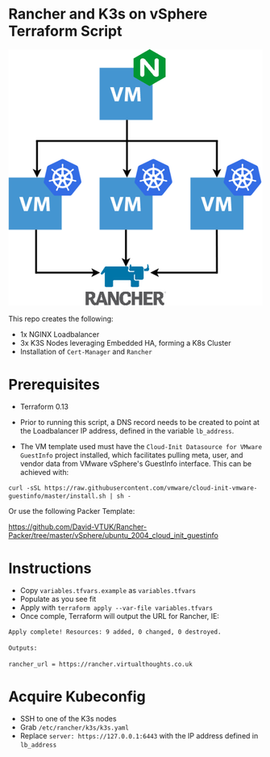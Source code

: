 # Rancher and K3s on vSphere Terraform Script

![Architecture Diagram](./Images/Architecture.png)

This repo creates the following:

* 1x NGINX Loadbalancer
* 3x K3S Nodes leveraging Embedded HA, forming a K8s Cluster
* Installation of `Cert-Manager` and `Rancher` 

# Prerequisites

* Terraform 0.13

* Prior to running this script, a DNS record needs to be created to point at the Loadbalancer IP address, defined in the variable `lb_address`.

* The VM template used must have the `Cloud-Init Datasource for VMware GuestInfo` project installed, which facilitates pulling meta, user, and vendor data from VMware vSphere's GuestInfo interface. This can be achieved with:

```
curl -sSL https://raw.githubusercontent.com/vmware/cloud-init-vmware-guestinfo/master/install.sh | sh -
```

Or use the following Packer Template:

https://github.com/David-VTUK/Rancher-Packer/tree/master/vSphere/ubuntu_2004_cloud_init_guestinfo

# Instructions

* Copy `variables.tfvars.example` as `variables.tfvars`
* Populate as you see fit
* Apply with `terraform apply --var-file variables.tfvars`
* Once comple, Terraform will output the URL for Rancher, IE:

```
Apply complete! Resources: 9 added, 0 changed, 0 destroyed.

Outputs:

rancher_url = https://rancher.virtualthoughts.co.uk
```
# Acquire Kubeconfig

* SSH to one of the K3s nodes
* Grab `/etc/rancher/k3s/k3s.yaml`
* Replace `server: https://127.0.0.1:6443` with the IP address defined in `lb_address`
